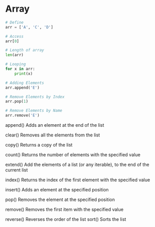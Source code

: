 # Array

```python
# Define
arr = ['A', 'C', 'D']

# Access
arr[0]

# Length of array
len(arr)

# Looping
for x in arr:
    print(x)

# Adding Elements
arr.append('E')

# Remove Elements by Index
arr.pop(1)

# Remove Elements by Name
arr.remove('E')
```

append() Adds an element at the end of the list

clear() Removes all the elements from the list

copy() Returns a copy of the list

count() Returns the number of elements with the specified value

extend() Add the elements of a list (or any iterable), to the end of the current list

index() Returns the index of the first element with the specified value

insert() Adds an element at the specified position

pop() Removes the element at the specified position

remove() Removes the first item with the specified value

reverse() Reverses the order of the list
sort() Sorts the list
